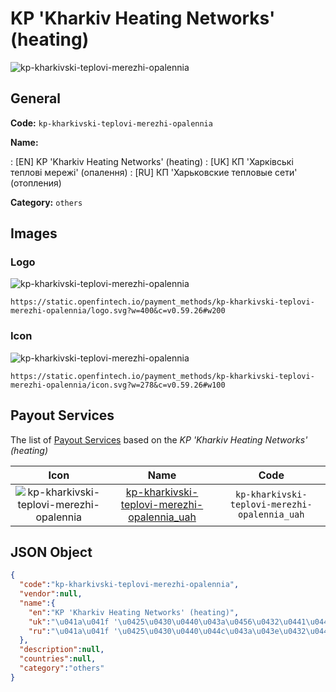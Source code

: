 
# KP 'Kharkiv Heating Networks' (heating) 
![kp-kharkivski-teplovi-merezhi-opalennia](https://static.openfintech.io/payment_methods/kp-kharkivski-teplovi-merezhi-opalennia/logo.svg?w=400&c=v0.59.26#w200)  

## General 
**Code:** `kp-kharkivski-teplovi-merezhi-opalennia` 
 
**Name:** 
 
:	[EN] KP 'Kharkiv Heating Networks' (heating) 
:	[UK] КП 'Харківські теплові мережі' (опалення) 
:	[RU] КП 'Харьковские тепловые сети' (отопления) 
 
**Category:** `others` 
 

## Images 

### Logo 
![kp-kharkivski-teplovi-merezhi-opalennia](https://static.openfintech.io/payment_methods/kp-kharkivski-teplovi-merezhi-opalennia/logo.svg?w=400&c=v0.59.26#w200)  

```
https://static.openfintech.io/payment_methods/kp-kharkivski-teplovi-merezhi-opalennia/logo.svg?w=400&c=v0.59.26#w200
```  

### Icon 
![kp-kharkivski-teplovi-merezhi-opalennia](https://static.openfintech.io/payment_methods/kp-kharkivski-teplovi-merezhi-opalennia/icon.svg?w=278&c=v0.59.26#w100)  

```
https://static.openfintech.io/payment_methods/kp-kharkivski-teplovi-merezhi-opalennia/icon.svg?w=278&c=v0.59.26#w100
```  

## Payout Services 
 
The list of [Payout Services](/payout-services/) based on the _KP 'Kharkiv Heating Networks' (heating)_ 

|Icon|Name|Code| 
|:---:|:---:|:---:| 
|![kp-kharkivski-teplovi-merezhi-opalennia](https://static.openfintech.io/payout_methods/kp-kharkivski-teplovi-merezhi-opalennia/icon.svg?w=278&c=v0.59.26#w40) |[kp-kharkivski-teplovi-merezhi-opalennia_uah](/payout-services/kp-kharkivski-teplovi-merezhi-opalennia_uah/)|`kp-kharkivski-teplovi-merezhi-opalennia_uah`| 
 

## JSON Object 

```json
{
  "code":"kp-kharkivski-teplovi-merezhi-opalennia",
  "vendor":null,
  "name":{
    "en":"KP 'Kharkiv Heating Networks' (heating)",
    "uk":"\u041a\u041f '\u0425\u0430\u0440\u043a\u0456\u0432\u0441\u044c\u043a\u0456 \u0442\u0435\u043f\u043b\u043e\u0432\u0456 \u043c\u0435\u0440\u0435\u0436\u0456' (\u043e\u043f\u0430\u043b\u0435\u043d\u043d\u044f)",
    "ru":"\u041a\u041f '\u0425\u0430\u0440\u044c\u043a\u043e\u0432\u0441\u043a\u0438\u0435 \u0442\u0435\u043f\u043b\u043e\u0432\u044b\u0435 \u0441\u0435\u0442\u0438' (\u043e\u0442\u043e\u043f\u043b\u0435\u043d\u0438\u044f)"
  },
  "description":null,
  "countries":null,
  "category":"others"
}
```  

